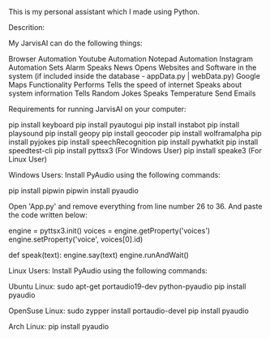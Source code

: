 This is my personal assistant which I made using Python.

Descrition:

My JarvisAI can do the following things:

Browser Automation
Youtube Automation
Notepad Automation
Instagram Automation
Sets Alarm
Speaks News
Opens Websites and Software in the system (if included inside the database - appData.py | webData.py)
Google Maps Functionality
Performs
Tells the speed of internet
Speaks about system information
Tells Random Jokes
Speaks Temperature
Send Emails

Requirements for running JarvisAI on your computer:

pip install keyboard
pip install pyautogui
pip install instabot
pip install playsound
pip install geopy
pip install geocoder
pip install wolframalpha
pip install pyjokes
pip install speechRecognition
pip install pywhatkit
pip install speedtest-cli
pip install pyttsx3 (For Windows User)
pip install speake3 (For Linux User)

Windows Users:
Install PyAudio using the following commands:

pip install pipwin
pipwin install pyaudio

Open 'App.py' and remove everything from line number 26 to 36. And paste the code written below:


engine = pyttsx3.init()
voices = engine.getProperty('voices')
engine.setProperty('voice', voices[0].id)

def speak(text):
    engine.say(text)
    engine.runAndWait()


Linux Users:
Install PyAudio using the following commands:

Ubuntu Linux: sudo apt-get portaudio19-dev python-pyaudio
        pip install pyaudio

OpenSuse Linux: sudo zypper install portaudio-devel
          pip install pyaudio

Arch Linux: pip install pyaudio
